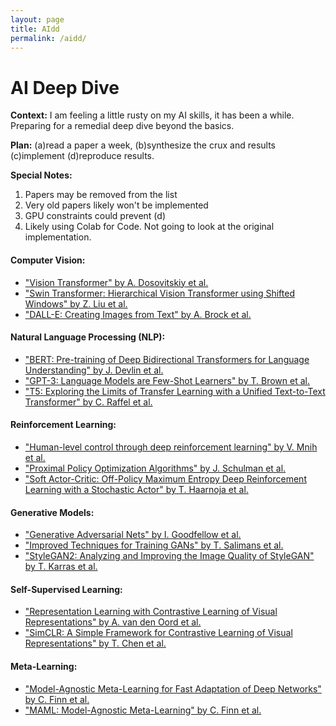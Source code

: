 ```yaml
---
layout: page
title: AIdd
permalink: /aidd/
---
```


# AI Deep Dive

**Context:** I am feeling a little rusty on my AI skills, it has been a while. Preparing for a remedial deep dive beyond the basics.

**Plan:** (a)read a paper a week, (b)synthesize the crux and results (c)implement (d)reproduce results.

**Special Notes:**
1. Papers may be removed from the list
2. Very old papers likely won't be implemented
3. GPU constraints could prevent (d)
4. Likely using Colab for Code. Not going to look at the original implementation.

#### Computer Vision:

- ["Vision Transformer" by A. Dosovitskiy et al.](https://arxiv.org/abs/2010.11929)
- ["Swin Transformer: Hierarchical Vision Transformer using Shifted Windows" by Z. Liu et al.](https://arxiv.org/abs/2103.14030)
- ["DALL-E: Creating Images from Text" by A. Brock et al.](https://arxiv.org/abs/2102.12092)

#### Natural Language Processing (NLP):

- ["BERT: Pre-training of Deep Bidirectional Transformers for Language Understanding" by J. Devlin et al.](https://arxiv.org/abs/1810.04805)
- ["GPT-3: Language Models are Few-Shot Learners" by T. Brown et al.](https://arxiv.org/abs/2005.14165)
- ["T5: Exploring the Limits of Transfer Learning with a Unified Text-to-Text Transformer" by C. Raffel et al.](https://arxiv.org/abs/1910.10683)

#### Reinforcement Learning:

- ["Human-level control through deep reinforcement learning" by V. Mnih et al.](https://www.nature.com/articles/nature14236)
- ["Proximal Policy Optimization Algorithms" by J. Schulman et al.](https://arxiv.org/abs/1707.06347)
- ["Soft Actor-Critic: Off-Policy Maximum Entropy Deep Reinforcement Learning with a Stochastic Actor" by T. Haarnoja et al.](https://arxiv.org/abs/1801.01290)

#### Generative Models:

- ["Generative Adversarial Nets" by I. Goodfellow et al.](https://arxiv.org/abs/1406.2661)
- ["Improved Techniques for Training GANs" by T. Salimans et al.](https://arxiv.org/abs/1606.03498)
- ["StyleGAN2: Analyzing and Improving the Image Quality of StyleGAN" by T. Karras et al.](https://arxiv.org/abs/1912.04958)

#### Self-Supervised Learning:

- ["Representation Learning with Contrastive Learning of Visual Representations" by A. van den Oord et al.](https://arxiv.org/abs/1807.03748)
- ["SimCLR: A Simple Framework for Contrastive Learning of Visual Representations" by T. Chen et al.](https://arxiv.org/abs/2002.05709)

#### Meta-Learning:

- ["Model-Agnostic Meta-Learning for Fast Adaptation of Deep Networks" by C. Finn et al.](https://arxiv.org/abs/1703.03400)
- ["MAML: Model-Agnostic Meta-Learning" by C. Finn et al.](https://arxiv.org/abs/1703.03400)

